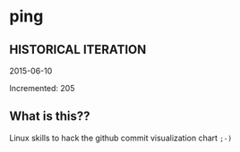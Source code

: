# ping

## HISTORICAL ITERATION
2015-06-10

Incremented: 205

## What is this?? 
Linux skills to hack the github commit visualization chart `;-)`

